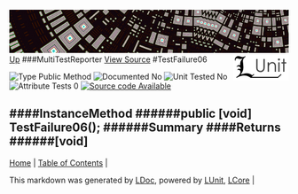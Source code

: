 ![](../Content/LUnit-banner-small.png "")
[<img align="right" src="../Content/LUnit-logo-small.png">](../../README.md)
[Up](MultiTestReporter.md)
###MultiTestReporter
[View Source](../Abstract/MultiTestReporter.cs)
#TestFailure06

![Type Public Method](http://b.repl.ca/v1/Type-Public%20Method-lightgrey.png "") ![Documented No](http://b.repl.ca/v1/Documented-No-red.png "") ![Unit Tested No](http://b.repl.ca/v1/Unit%20Tested-No-lightgrey.png "") ![Attribute Tests 0](http://b.repl.ca/v1/Attribute%20Tests-0-lightgrey.png "") [![Source code Available](http://b.repl.ca/v1/Source%20code-Available-brightgreen.png "")](../Abstract/MultiTestReporter.cs)

####InstanceMethod
######public [void] TestFailure06();
######Summary
####Returns
######[void]
---

[Home](../../README.md) | [Table of Contents](../../TableOfContents.md) | 


This markdown was generated by [LDoc](https://github.com/CodeSingularity/LDoc), powered by [LUnit](https://github.com/CodeSingularity/LUnit), [LCore](https://github.com/CodeSingularity/LCore) | 

